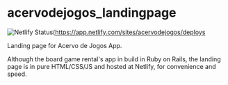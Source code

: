 # acervodejogos_landingpage
![Netlify Status](https://api.netlify.com/api/v1/badges/3f809a7c-4ee1-4491-988d-52132df9e33d/deploy-status)(https://app.netlify.com/sites/acervodejogos/deploys

Landing page for Acervo de Jogos App.

Although the board game rental's app in build in Ruby on Rails, the landing page is in pure HTML/CSS/JS and hosted at Netlify, for convenience and speed.
